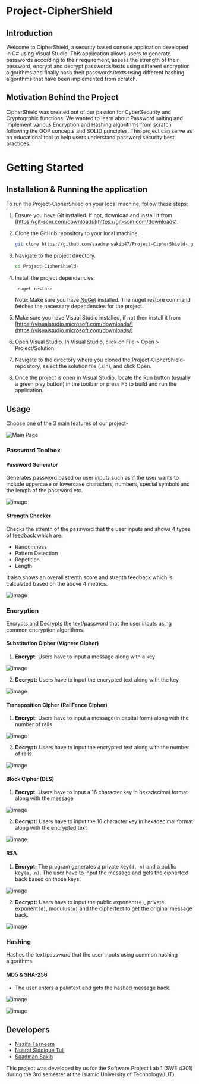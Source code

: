 # Project-CipherShield

## Introduction

Welcome to CipherShield, a security based console application developed in C# using Visual Studio. This application allows users to generate passwords according to their requirement, assess the strength of their password, encrypt and decrypt passwords/texts using different encryption algorithms and finally hash their passwords/texts using different hashing algorithms that have been implemented from scratch.

## Motivation Behind the Project

CipherShield was created out of our passion for CyberSecurity and Cryptogrphic functions. We wanted to learn about Password salting and implement various Encryption and Hashing algorithms from scratch following the OOP concepts and SOLID principles. This project can serve as an educational tool to help users understand password security best practices.

# Getting Started

## Installation & Running the application

To run the Project-CipherShiled on your local machine, follow these steps:

1. Ensure you have Git installed. If not, download and install it from [https://git-scm.com/downloads](https://git-scm.com/downloads).

2. Clone the GitHub repository to your local machine.

    ```bash
    git clone https://github.com/saadmansakib47/Project-CipherShield-.git
    ```

3. Navigate to the project directory.

    ```bash
    cd Project-CipherShield-
    ```

4. Install the project dependencies.

   ```bash
    nuget restore
    ```
   
   Note: Make sure you have [NuGet](https://www.nuget.org/downloads) installed. The nuget restore command fetches the necessary dependencies for the project.
  
5. Make sure you have Visual Studio installed, if not then install it from [https://visualstudio.microsoft.com/downloads/](https://visualstudio.microsoft.com/downloads/)

6. Open Visual Studio. In Visual Studio, click on File > Open > Project/Solution

7. Navigate to the directory where you cloned the Project-CipherShield- repository, select the solution file (.sln), and click Open.

8. Once the project is open in Visual Studio, locate the Run button (usually a green play button) in the toolbar or press F5 to build and run the application.

## Usage

Choose one of the 3 main features of our project-

![Main Page](https://github.com/saadmansakib47/Project-CipherShield-/assets/112499963/b6c3d4db-fb80-40bd-b110-92b83bc72463)

### Password Toolbox

#### Password Generator

Generates password based on user inputs such as if the user wants to include uppercase or lowercase characters, numbers, special symbols and the length of the password etc.

![image](https://github.com/saadmansakib47/Project-CipherShield-/assets/112499963/a02a09f8-a708-47ea-b1eb-1a3da75c8b91)


#### Strength Checker

Checks the strenth of the password that the user inputs and shows 4 types of feedback which are:

- Randomness
- Pattern Detection
- Repetition
- Length

It also shows an overall strenth score and strenth feedback which is calculated based on the above 4 metrics.

![image](https://github.com/saadmansakib47/Project-CipherShield-/assets/112499963/52e20959-36d4-42b7-8246-1507bcde2561)


### Encryption

Encrypts and Decrypts the text/password that the user inputs using common encryption algorithms.

#### Substitution Cipher (Vignere Cipher)

1. **Encrypt:** Users have to input a message along with a key

![image](https://github.com/saadmansakib47/Project-CipherShield-/assets/112499963/5a3e97a1-30ad-43b0-8f66-7a21a549b370)


2. **Decrypt:** Users have to input the encrypted text along with the key

![image](https://github.com/saadmansakib47/Project-CipherShield-/assets/112499963/9122b4d2-ca44-41ff-8e05-b6860185bfc0)


#### Transposition Cipher (RailFence Cipher)

1. **Encrypt:** Users have to input a message(in capital form) along with the number of rails

![image](https://github.com/saadmansakib47/Project-CipherShield-/assets/112499963/77b75d78-7c5c-4a4a-a5b6-e6161b9b2eda)


2. **Decrypt:** Users have to input the encrypted text along with the number of rails

![image](https://github.com/saadmansakib47/Project-CipherShield-/assets/112499963/1b32f08b-d08d-4b83-b325-b0f040cfa17b)

#### Block Cipher (DES)

1. **Encrypt:** Users have to input a 16 character key in hexadecimal format along with the message

![image](https://github.com/saadmansakib47/Project-CipherShield-/assets/112499963/0044cdae-b465-416a-b9ca-1f0a3b457e55)


2. **Decrypt:** Users have to input the 16 character key in hexadecimal format along with the encrypted text

![image](https://github.com/saadmansakib47/Project-CipherShield-/assets/112499963/e430535b-b019-4795-b079-2a2ab679f05d)

#### RSA

1. **Encrypt:** The program generates a private key`(d, n)` and a public key`(e, n)`. The user have to input the message and gets the ciphertext back based on those keys.

![image](https://github.com/saadmansakib47/Project-CipherShield-/assets/112499963/2a0df001-6f2a-4a7d-87ab-ef539cb15313)


2. **Decrypt:** Users have to input the public exponent`(e)`, private exponent`(d)`, modulus`(n)` and the ciphertext to get the original message back.

![image](https://github.com/saadmansakib47/Project-CipherShield-/assets/112499963/da4da787-72e3-4c13-b12f-4cba1ea0e00e)

### Hashing

Hashes the text/password that the user inputs using common hashing algorithms.

#### MD5 & SHA-256
- The user enters a palintext and gets the hashed message back.


![image](https://github.com/saadmansakib47/Project-CipherShield-/assets/112499963/e0eb0fba-938c-4dd0-aae3-7093cb5e7621)


![image](https://github.com/saadmansakib47/Project-CipherShield-/assets/112499963/4eb65033-e5ad-47af-8624-6a0de07c46bf)


## Developers

- [Nazifa Tasneem](https://github.com/nazifatasneem13)
- [Nusrat Siddique Tuli](https://github.com/ns-tuli)
- [Saadman Sakib](https://github.com/saadmansakib47)

This project was developed by us for the Software Project Lab 1 (SWE 4301) during the 3rd semester at the Islamic University of Technology(IUT).
